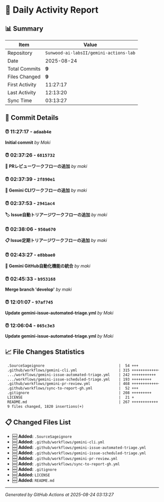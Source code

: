 # 📅 Daily Activity Report

## 📊 Summary
| Item | Value |
|------|-------|
| Repository | `Sunwood-ai-labsII/gemini-actions-lab` |
| Date | 2025-08-24 |
| Total Commits | **9** |
| Files Changed | **9** |
| First Activity | 11:27:17 |
| Last Activity | 12:13:20 |
| Sync Time | 03:13:27 |

## 📝 Commit Details

### ⏰ 11:27:17 - `adaab4e`
**Initial commit**
*by Maki*

### ⏰ 02:37:26 - `6815732`
**🤖 PRレビューワークフローの追加**
*by maki*

### ⏰ 02:37:39 - `2f890e1`
**💬 Gemini CLIワークフローの追加**
*by maki*

### ⏰ 02:37:53 - `2941ac4`
**🏷️ Issue自動トリアージワークフローの追加**
*by maki*

### ⏰ 02:38:06 - `950a670`
**📋 Issue定期トリアージワークフローの追加**
*by maki*

### ⏰ 02:43:27 - `e8bbae0`
**🔀 Gemini GitHub自動化機能の統合**
*by maki*

### ⏰ 02:45:33 - `b953168`
**Merge branch 'develop'**
*by maki*

### ⏰ 12:01:07 - `97af745`
**Update gemini-issue-automated-triage.yml**
*by Maki*

### ⏰ 12:06:04 - `065c3e3`
**Update gemini-issue-automated-triage.yml**
*by Maki*

## 📈 File Changes Statistics

```diff
 .SourceSageignore                                  |  54 +++
 .github/workflows/gemini-cli.yml                   | 315 ++++++++++++++
 .../workflows/gemini-issue-automated-triage.yml    | 242 +++++++++++
 .../workflows/gemini-issue-scheduled-triage.yml    | 193 +++++++++
 .github/workflows/gemini-pr-review.yml             | 468 +++++++++++++++++++++
 .github/workflows/sync-to-report-gh.yml            |  52 +++
 .gitignore                                         | 208 +++++++++
 LICENSE                                            |  21 +
 README.md                                          | 267 ++++++++++++
 9 files changed, 1820 insertions(+)
```

## 📋 Changed Files List

- 🆕 **Added:** `.SourceSageignore`
- 🆕 **Added:** `.github/workflows/gemini-cli.yml`
- 🆕 **Added:** `.github/workflows/gemini-issue-automated-triage.yml`
- 🆕 **Added:** `.github/workflows/gemini-issue-scheduled-triage.yml`
- 🆕 **Added:** `.github/workflows/gemini-pr-review.yml`
- 🆕 **Added:** `.github/workflows/sync-to-report-gh.yml`
- 🆕 **Added:** `.gitignore`
- 🆕 **Added:** `LICENSE`
- 🆕 **Added:** `README.md`

---
*Generated by GitHub Actions at 2025-08-24 03:13:27*
